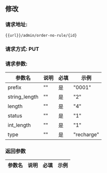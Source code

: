 ## 修改
### 请求地址:
```
{{url}}/admin/order-no-rule/{id}
```
### 请求方式: PUT  
### 请求参数:  

|参数名|说明|必填|示例|  
 |---|---|---|---|  
|prefix|""|是|"0001"|  
|string_length|""|是|"2"|  
|length|""|是|"4"|  
|status|""|是|"1"|  
|int_length|""|是|"1"|  
|type|""|是|"recharge"|  
### 返回参数  

|参数名|说明|必填|示例|  
 |---|---|---|---|  
